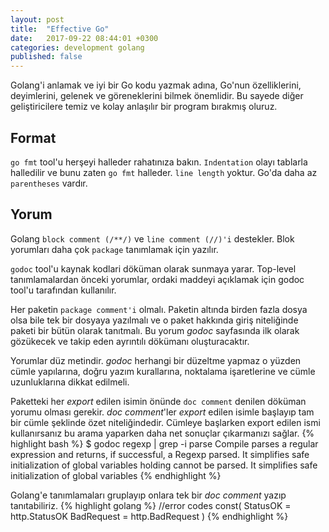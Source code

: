 ```yaml
---
layout: post
title:  "Effective Go"
date:   2017-09-22 08:44:01 +0300
categories: development golang 
published: false 
---
```

Golang'i anlamak ve iyi bir Go kodu yazmak adına, Go'nun özelliklerini, deyimlerini, gelenek ve göreneklerini bilmek
önemlidir. Bu sayede diğer geliştiricilere temiz ve kolay anlaşılır bir program bırakmış oluruz.

## Format
`go fmt` tool'u herşeyi halleder rahatınıza bakın. `Indentation` olayı tablarla halledilir ve bunu zaten `go fmt`
halleder. `line length` yoktur. Go'da daha az `parentheses` vardır.

## Yorum
Golang `block comment (/**/)` ve `line comment (//)'i` destekler. Blok yorumları daha çok `package` tanımlamak için yazılır.

`godoc` tool'u kaynak kodlari döküman olarak sunmaya yarar. Top-level tanımlamalardan önceki
yorumlar, ordaki maddeyi açıklamak için godoc tool'u tarafından kullanılır.

Her paketin `package comment'i` olmalı. Paketin altında birden fazla dosya olsa bile tek bir dosyaya yazılmalı
ve o paket hakkında giriş niteliğinde paketi bir bütün olarak tanıtmalı. Bu yorum *godoc* sayfasında ilk olarak
gözükecek ve takip eden ayrıntılı dökümanı oluşturacaktır.

Yorumlar düz metindir. *godoc* herhangi bir düzeltme yapmaz o yüzden cümle yapılarına, doğru yazım kurallarına,
noktalama işaretlerine ve cümle uzunluklarına dikkat edilmeli.

Paketteki her *export* edilen isimin önünde `doc comment` denilen döküman yorumu olması gerekir. *doc comment*'ler
*export* edilen isimle başlayıp tam bir cümle şeklinde özet niteliğindedir. Cümleye başlarken export edilen ismi
kullanırsanız bu arama yaparken daha net sonuçlar çıkarmanızı sağlar.
{% highlight bash %}
$ godoc regexp | grep -i parse
 Compile parses a regular expression and returns, if successful, a Regexp
    parsed. It simplifies safe initialization of global variables holding
    cannot be parsed. It simplifies safe initialization of global variables
{% endhighlight %}

Golang'e tanımlamaları gruplayıp onlara tek bir *doc comment* yazıp tanıtabiliriz.
{% highlight golang %}
//error codes
const(
    StatusOK = http.StatusOK
    BadRequest = http.BadRequest
)
{% endhighlight %}



